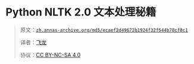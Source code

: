 # Python NLTK 2.0 文本处理秘籍

> 原文：[`zh.annas-archive.org/md5/ecaef2d49672b1924f32f544b78cf8c1`](https://zh.annas-archive.org/md5/ecaef2d49672b1924f32f544b78cf8c1)
> 
> 译者：[飞龙](https://github.com/wizardforcel)
> 
> 协议：[CC BY-NC-SA 4.0](http://creativecommons.org/licenses/by-nc-sa/4.0/)